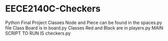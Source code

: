 # EECE2140C-Checkers
Python Final Project
Classes Node and Piece can be found in the spaces.py file
Class Board is in board.py
Classes Red and Black are in players.py
MAIN SCRIPT TO RUN IS checkers.py
